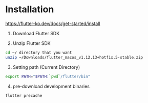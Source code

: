 # Installation

https://flutter-ko.dev/docs/get-started/install

1. Download Flutter SDK

2. Unzip Flutter SDK

```bash
cd ~/ directory that you want
unzip ~/Downloads/flutter_macos_v1.12.13+hotfix.5-stable.zip
```

3. Setting path (Current Directory)

```bash
export PATH="$PATH:`pwd`/flutter/bin"
```

4. pre-download development binaries

```bash
flutter precache
```
